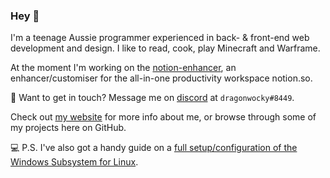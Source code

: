 
### Hey :wave:

I'm a teenage Aussie programmer experienced in back- & front-end web development and design.
I like to read, cook, play Minecraft and Warframe.

At the moment I'm working on the [notion-enhancer](https://notion-enhancer.github.io),
an enhancer/customiser for the all-in-one productivity workspace notion.so.

💬 Want to get in touch? Message me on [discord](https://dsc.bio/dragnwocky) at `dragonwocky#8449`.

Check out [my website](https://dragonwocky.me/) for more info about me, or browse through some of my projects here on GitHub.

💻 P.S. I've also got a handy guide on a [full setup/configuration of the Windows Subsystem for Linux](https://dragonwocky.notion.site/wsl-setup-4f75134e465a48f6ab3446f62ade914b).
